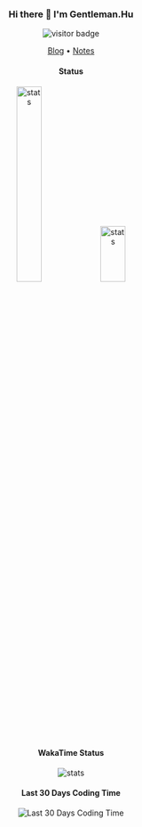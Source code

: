 <h3 align="center">Hi there 👋 I'm Gentleman.Hu</h3>
<p align="center"><img src="https://visitor-badge.laobi.icu/badge?page_id=gentlemanhu.gentlemanhu" alt="visitor badge"/></p>

<p align="center">
  <a target="_blank" href="https://crushing.xyz/">Blog</a> •
  <a target="_blank" href="https://docs.crushing.xyz/">Notes</a>
</p>


<h4 align="center">Status</h4>
<p align="center" href="https://github.com/gentlemanhu"><img src="https://github-readme-stats.vercel.app/api?username=gentlemanhu&exclude_repo=gentlemanhu,gentlemanhu.github.io&hide_title=true&count_private=true&bg_color=45,114357,91EAE4&title_color=c0c0aa&text_color=fffefe&icon_color=fffefe&show_icons=true" style="width: 30%" alt="stats" /><img src="https://github-readme-stats.vercel.app/api/top-langs/?username=gentlemanhu&hide=html,css&langs_count=8&layout=compact&&bg_color=45,70e1f5,ffd194" style="width: 30%;height: 100px" alt="stats" /></p>

<h4 align="center">WakaTime Status</h4>
<p align="center" href="https://github.com/gentlemanhu"><img src="https://github-readme-stats.vercel.app/api/wakatime?username=gentlemanhu&&bg_color=45,77A1D3,79CBCA,E684AE" alt="stats" /></p>

<h4 align="center">Last 30 Days Coding Time</h4>
<p align="center"><img src="https://img.shields.io/endpoint?url=https://waka.crushing.xyz/api/compat/shields/v1/nice/interval:30_days&style=flat-square&color=blue&label=last 30d" alt="Last 30 Days Coding Time"/></p>
   
